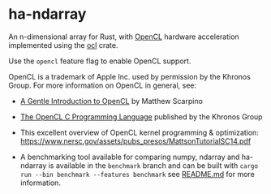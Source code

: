 # ha-ndarray
An n-dimensional array for Rust, with [OpenCL](https://www.khronos.org/opencl/) hardware acceleration
implemented using the [ocl](https://github.com/cogciprocate/ocl) crate.

Use the `opencl` feature flag to enable OpenCL support.

OpenCL is a trademark of Apple Inc. used by permission by the Khronos Group. For more information on OpenCL in general, see:

- [A Gentle Introduction to OpenCL](https://freecontent.manning.com/wp-content/uploads/a-gentle-introduction-to-opencl.pdf) by Matthew Scarpino

 - [The OpenCL C Programming Language](https://registry.khronos.org/OpenCL/specs/2.2/html/OpenCL_C.html) published by the Khronos Group

 - This excellent overview of OpenCL kernel programming & optimization: https://www.nersc.gov/assets/pubs_presos/MattsonTutorialSC14.pdf

 - A benchmarking tool available for comparing numpy, ndarray and ha-ndarray is available in the `benchmark` branch and can be built with `cargo run --bin benchmark --features benchmark` see [README.md](./benchmark/README.md) for more information.
